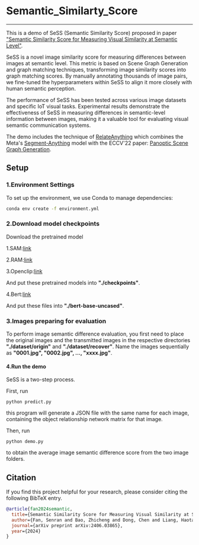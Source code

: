 # Semantic_Similarty_Score

---

This is a demo of SeSS (Semantic Similarity Score) proposed in paper ["Semantic Similarity Score for Measuring Visual Similarity at Semantic Level"](https://arxiv.org/abs/2406.03865).

SeSS is a novel image similarity score for measuring differences between images at semantic level. This metric is based on Scene Graph Generation and graph matching techniques, transforming image similarity scores into graph matching scores. By manually annotating thousands of image pairs, we fine-tuned the hyperparameters within SeSS to align it more closely with human semantic perception. 

The performance of SeSS has been tested across various image datasets and specific IoT visual tasks. Experimental results demonstrate the effectiveness of SeSS in measuring differences in semantic-level information between images, making it a valuable tool for evaluating visual semantic communication systems.

The demo includes the technique of [RelateAnything](https://github.com/Luodian/RelateAnything) which combines the Meta's [Segment-Anything](https://segment-anything.com/) model with the ECCV'22 paper: [Panoptic Scene Graph Generation](https://psgdataset.org/). 

## Setup

### 1.Environment Settings

To set up the environment, we use Conda to manage dependencies:

```bash
conda env create -f environment.yml
```

### 2.Download model checkpoints

Download the pretrained model

1.SAM:[link](https://dl.fbaipublicfiles.com/segment_anything/sam_vit_h_4b8939.pth)

2.RAM:[link](https://1drv.ms/u/s!AgCc-d5Aw1cumQapZwcaKob8InQm?e=qyMeTS)

3.Openclip:[link](https://huggingface.co/laion/CLIP-ViT-H-14-laion2B-s32B-b79K/blob/main/open_clip_pytorch_model.bin)

And put these pretrained models into **"./checkpoints"**.

4.Bert:[link](https://huggingface.co/google-bert/bert-base-uncased/tree/main)

And put these files into **"./bert-base-uncased"**.

### 3.Images preparing for evaluation

To perform image semantic difference evaluation, you first need to place the original images and the transmitted images in the respective directories **"./dataset/origin"** and **"./dataset/recover"**. Name the images sequentially as **"0001.jpg", "0002.jpg", ..., "xxxx.jpg"**.

#### 4.Run the demo

SeSS is a two-step process. 

First, run 
```
python predict.py
```
this program will generate a JSON file with the same name for each image, containing the object relationship network matrix for that image. 

Then, run 
```
python demo.py
```
to obtain the average image semantic difference score from the two image folders.

## Citation
If you find this project helpful for your research, please consider citing the following BibTeX entry.
```BibTex
@article{fan2024semantic,
  title={Semantic Similarity Score for Measuring Visual Similarity at Semantic Level},
  author={Fan, Senran and Bao, Zhicheng and Dong, Chen and Liang, Haotai and Xu, Xiaodong and Zhang, Ping},
  journal={arXiv preprint arXiv:2406.03865},
  year={2024}
}
```
